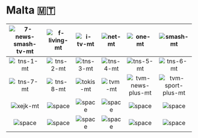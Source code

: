 # Malta 🇲🇹

| ![7-news-smash-tv-mt] | ![f-living-mt] | ![i-tv-mt] | ![net-mt] | ![one-mt] | ![smash-mt] |
|:---:|:---:|:---:|:---:|:---:|:---:|
| ![tns-1-mt] | ![tns-2-mt] | ![tns-3-mt] | ![tns-4-mt] | ![tns-5-mt] | ![tns-6-mt] |
| ![tns-7-mt] | ![tns-8-mt] | ![tokis-mt] | ![tvm-mt] | ![tvm-news-plus-mt] | ![tvm-sport-plus-mt] |
| ![xejk-mt] | ![space] | ![space] | ![space] | ![space] | ![space] |
| ![space]| ![space]| ![space]| ![space]| ![space]| ![space]|


[7-news-smash-tv-mt]:7-news-smash-tv-mt.png
[f-living-mt]:f-living-mt.png
[i-tv-mt]:i-tv-mt.png
[net-mt]:net-mt.png
[one-mt]:one-mt.png
[smash-mt]:smash-mt.png
[tns-1-mt]:tns-1-mt.png
[tns-2-mt]:tns-2-mt.png
[tns-3-mt]:tns-3-mt.png
[tns-4-mt]:tns-4-mt.png
[tns-5-mt]:tns-5-mt.png
[tns-6-mt]:tns-6-mt.png
[tns-7-mt]:tns-7-mt.png
[tns-8-mt]:tns-8-mt.png
[tokis-mt]:tokis-mt.png
[tvm-mt]:tvm-mt.png
[tvm-news-plus-mt]:tvm-news-plus-mt.png
[tvm-sport-plus-mt]:tvm-sport-plus-mt.png
[xejk-mt]:xejk-mt.png

[space]:../../misc/space-1500.png "Space"


